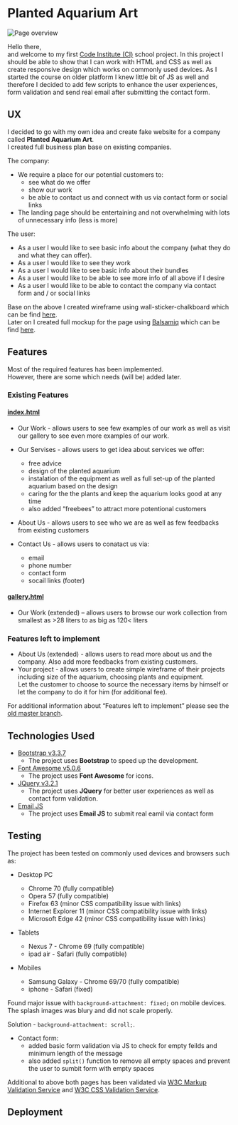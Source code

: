 # Planted Aquarium Art

![Page overview](https://miroslavsvec.github.io/Planted-Aquarium-Art//assets/files/page-overview.png)

Hello there,  
and welcome to my first [Code Institute (CI)](https://courses.codeinstitute.net/) school project.
In this project I should be able to show that I can work with HTML and CSS as well as create responsive design which works on commonly used devices. As I started the course on older platform I knew little bit of JS as well and therefore I decided to add few scripts to enhance the user experiences, form validation and send real email after submitting the contact form.

## UX

I decided to go with my own idea and create fake website for a company called **Planted Aquarium Art**.  
I created full business plan base on existing companies.

The company:

- We require a place for our potential customers to:
  - see what do we offer
  - show our work
  - be able to contact us and connect with us via contact form or social links
- The landing page should be entertaining and not overwhelming with lots of unnecessary info (less is more)

The user:

- As a user I would like to see basic info about the company (what they do and what they can offer).
- As a user I would like to see they work
- As a user I would like to see basic info about their bundles
- As a user I would like to be able to see more info of all above if I desire
- As a user I would like to be able to contact the company via contact form and / or social links

Base on the above I created wireframe using wall-sticker-chalkboard which can be find [here](https://miroslavsvec.github.io/Planted-Aquarium-Art//assets/files/wireframe.png).  
Later on I created full mockup for the page using [Balsamiq](https://balsamiq.com/) which can be find [here](https://miroslavsvec.github.io/Planted-Aquarium-Art//assets/files/mokup.pdf).

## Features

Most of the required features has been implemented.  
However, there are some which needs (will be) added later.  

### Existing Features

#### [index.html](https://miroslavsvec.github.io/Planted-Aquarium-Art/index.htm)

- Our Work - allows users to see few examples of our work as well as visit our gallery to see even more examples of our work.
- Our Servises - allows users to get idea about services we offer:
  - free advice
  - design of the planted aquarium
  - instalation of the equipment as well as full set-up of the planted aquarium based on the design
  - caring for the the plants and keep the aquarium looks good at any time
  - also added “freebees” to attract more potentional customers
  
- About Us - allows users to see who we are as well as few feedbacks from existing customers
- Contact Us - allows users to conatact us via:
  - email
  - phone number
  - contact form
  - socail links (footer)

#### [gallery.html](https://miroslavsvec.github.io/Planted-Aquarium-Art/gallery.html)

- Our Work (extended) – allows users to browse our work collection from smallest as >28 liters to as big as 120< liters

### Features left to implement

- About Us (extended) - allows users to read more about us and the company. Also add more feedbacks from existing customers.
- Your project - allows users to create simple wireframe of their projects including size of the aquarium, choosing plants and equipment.  
  Let the customer to choose to source the necessary items by himself or let the company to do it for him (for additional fee).

For additional information about “Features left to implement” please see the [old master branch](https://github.com/MiroslavSvec/Planted-Aquarium-Art/tree/old-master).

## Technologies Used

- [Bootstrap v3.3.7](https://getbootstrap.com/docs/3.3/)
  - The project uses **Bootstrap** to speed up the development.
- [Font Awesome v5.0.6](https://fontawesome.com/)
  - The project uses **Font Awesome** for icons.
- [JQuery v3.2.1](https://blog.jquery.com/2017/03/20/jquery-3-2-1-now-available/)
  - The project uses **JQuery** for better user experiences as well as contact form validation.
- [Email JS](http://www.emailjs.com/)
  - The project uses **Email JS** to submit real eamil via contact form


## Testing

The project has been tested on commonly used devices and browsers such as:

- Desktop PC
  - Chrome 70 (fully compatible)
  - Opera 57 (fully compatible)
  - Firefox 63 (minor CSS compatibility issue with links)
  - Internet Explorer 11 (minor CSS compatibility issue with links)
  - Microsoft Edge 42 (minor CSS compatibility issue with links)

- Tablets
  - Nexus 7 - Chrome 69 (fully compatible)
  - ipad air - Safari (fully compatible)

- Mobiles
  - Samsung Galaxy - Chrome 69/70 (fully compatible)
  - iphone - Safari (fixed)

Found major issue with `background-attachment: fixed;` on mobile devices.  The splash images was blury and did not scale properly.  

Solution - `background-attachment: scroll;`.

- Contact form:
  - added basic form validation via JS to check for empty feilds and minimum length of the message
  - also added `split()` function to remove all empty spaces and prevent the user to sumbit form with empty spaces

Additional to above both pages has been validated via [W3C Markup Validation Service](https://validator.w3.org/) and [W3C CSS Validation Service](https://jigsaw.w3.org/css-validator/).

## Deployment



